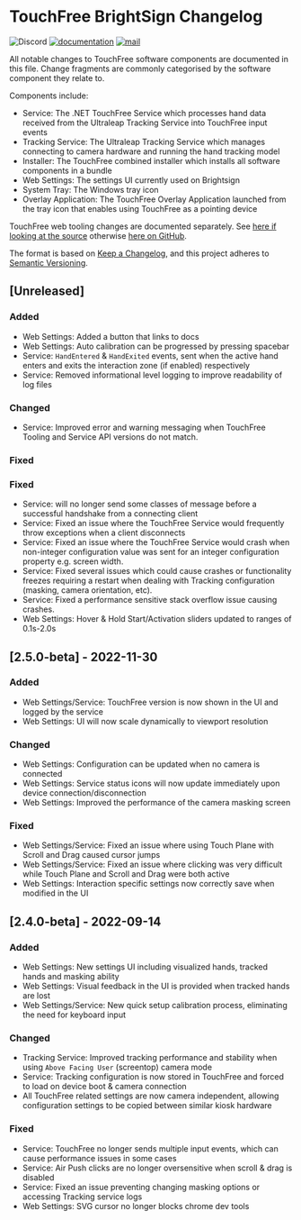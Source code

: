 # TouchFree BrightSign Changelog

![Discord](https://img.shields.io/discord/994213697490800670?label=Ultraleap%20Developer%20Community&logo=discord)
[![documentation](https://img.shields.io/badge/Documentation-docs.ultraleap.com-00cf75)](https://docs.ultraleap.com/touchfree-user-manual/)
[![mail](https://img.shields.io/badge/Contact-support%40ultraleap.com-00cf75)](mailto:support@ultraleap.com)

All notable changes to TouchFree software components are documented in this file.
Change fragments are commonly categorised by the software component they relate to.

Components include:

- Service: The .NET TouchFree Service which processes hand data received from the Ultraleap Tracking Service into TouchFree input events
- Tracking Service: The Ultraleap Tracking Service which manages connecting to camera hardware and running the hand tracking model
- Installer: The TouchFree combined installer which installs all software components in a bundle
- Web Settings: The settings UI currently used on Brightsign
- System Tray: The Windows tray icon
- Overlay Application: The TouchFree Overlay Application launched from the tray icon that enables using TouchFree as a pointing device

TouchFree web tooling changes are documented separately.
See [here if looking at the source](./TF_Tooling_Web/CHANGELOG.md) otherwise [here on GitHub](https://github.com/ultraleap/TouchFree/blob/develop/TF_Tooling_Web/CHANGELOG.md).

The format is based on [Keep a Changelog](https://keepachangelog.com/en/1.0.0/),
and this project adheres to [Semantic Versioning](https://semver.org/spec/v2.0.0.html).

## [Unreleased]

### Added

- Web Settings: Added a button that links to docs
- Web Settings: Auto calibration can be progressed by pressing spacebar
- Service: `HandEntered` & `HandExited` events, sent when the active hand enters and exits the interaction zone (if enabled) respectively
- Service: Removed informational level logging to improve readability of log files

### Changed

- Service: Improved error and warning messaging when TouchFree Tooling and Service API versions do not match.

### Fixed

### Fixed
- Service: will no longer send some classes of message before a successful handshake from a connecting client
- Service: Fixed an issue where the TouchFree Service would frequently throw exceptions when a client disconnects
- Service: Fixed an issue where the TouchFree Service would crash when non-integer configuration value was sent for an integer configuration property e.g. screen width.
- Service: Fixed several issues which could cause crashes or functionality freezes requiring a restart when dealing with Tracking configuration (masking, camera orientation, etc).
- Service: Fixed a performance sensitive stack overflow issue causing crashes.
- Web Settings: Hover & Hold Start/Activation sliders updated to ranges of 0.1s-2.0s

## [2.5.0-beta] - 2022-11-30

### Added

- Web Settings/Service: TouchFree version is now shown in the UI and logged by the service
- Web Settings: UI will now scale dynamically to viewport resolution

### Changed

- Web Settings: Configuration can be updated when no camera is connected
- Web Settings: Service status icons will now update immediately upon device connection/disconnection
- Web Settings: Improved the performance of the camera masking screen

### Fixed

- Web Settings/Service: Fixed an issue where using Touch Plane with Scroll and Drag caused cursor jumps
- Web Settings/Service: Fixed an issue where clicking was very difficult while Touch Plane and Scroll and Drag were both active
- Web Settings: Interaction specific settings now correctly save when modified in the UI

## [2.4.0-beta] - 2022-09-14

### Added

- Web Settings: New settings UI including visualized hands, tracked hands and masking ability
- Web Settings: Visual feedback in the UI is provided when tracked hands are lost
- Web Settings/Service: New quick setup calibration process, eliminating the need for keyboard input

### Changed

- Tracking Service: Improved tracking performance and stability when using `Above Facing User` (screentop) camera mode
- Service: Tracking configuration is now stored in TouchFree and forced to load on device boot & camera connection
- All TouchFree related settings are now camera independent, allowing configuration settings to be copied between similar kiosk hardware

### Fixed

- Service: TouchFree no longer sends multiple input events, which can cause performance issues in some cases
- Service: Air Push clicks are no longer oversensitive when scroll & drag is disabled
- Service: Fixed an issue preventing changing masking options or accessing Tracking service logs
- Web Settings: SVG cursor no longer blocks chrome dev tools
